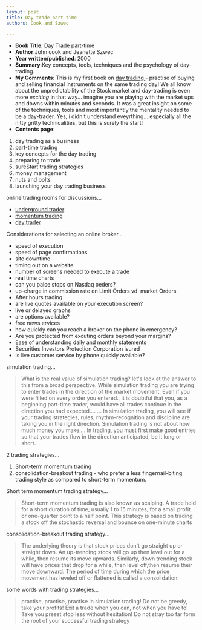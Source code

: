 ```yaml
---
layout: post
title: Day trade part-time
authors: Cook and Szwec

---
```


- **Book Title**: Day Trade part-time
- **Author**:John cook and Jeanette Szwec
- **Year written/published**: 2000
- **Summary**:Key concepts, tools, techniques and the psychology of day-trading.
- **My Comments**: This is my first book on [day trading ](http://en.wikipedia.org/wiki/Day_trading)- practise of buying and selling financial instruments on the same trading day! We all know about the unpredictability of the Stock market and day-trading is even more _exciting_ in that way... imagine you are playing with the market ups and downs within minutes and seconds. It was a great insight on some of the techniques, tools and most importantly the mentality needed to be a day-trader. Yes, i didn't understand eveyrthing... especially all the nitty gritty technicalities, but this is surely the start!
- **Contents page**:
1. day trading as a business
2. part-time trading
3. key concepts for the day trading
4. preparing to trade
5. sureStart trading strategies
6. money management
7. nuts and bolts
8. launching your day trading business

online trading rooms for discussions...

- [underground trader](http://www.undergroundtrader.com/nonflash.html)
- [momentum trading](http://mtrader.com/)
- [day trader](http://daytraders.org/default.asp)

Considerations for selecting an online broker...

- speed of execution
- speed of page confirmations
- site downtime
- timing out on a website
- number of screens needed to execute a trade
- real time charts
- can you palce stops on Nasdaq oeders?
- up-charge in commission rate on Limit Orders vd. market Orders
- After hours trading
- are live quotes available on your execution screen?
- live or delayed graphs
- are options available?
- free news ervices
- how quickly can you reach a broker on the phone in emergency?
- Are you protected from excuting orders beyond your margins?
- Ease of understanding daily and monthly statements
- Securities Investors Protection Corporation isured
- Is live customer service by phone quickly available?

simulation trading...

> What is the real value of simulation trading? let's look at the answer to this from a broad perspective. While simulation trading you are trying to enter trades in the direction of the market movement. Even if you were filled on every order you entered., it is doubtful that you, as a beginning part-time trader, would have all trades continue in the direction you had expected.... ... In simulation trading, you will see if your trading strategies, rules, rhythm-recognition and discipline are taking you in the right direction. Simulation trading is not about how much money you make.... In trading, you must first make good entries so that your trades flow in the direction anticipated, be it long or short.

2 trading strategies...

1. Short-term momentum trading
2. consolidation-breakout trading - who prefer a less fingernail-biting trading style as compared to short-term momentum.

Short term momentum trading strategy...

> Short-term momentum trading is also known as scalping. A trade held for a short duration of time, usually 1 to 15 minutes, for a small profit or one-quarter point to a half point. This strategy is based on trading a stock off the stochastic reversal and bounce on one-minute charts

consolidation-breakout trading strategy...

> The underlying theory is that stock prices don't go straight up or straight down. An up-trending stock will go up then level out for a while, then resume its move upwards. Similarly, down trending stock will have prices that drop for a while, then level off,then resume their move downward. The period of time during which the price movement has leveled off or flattened is called a consolidation.

some words with trading strategies...

> practise, practise, practise in simulation trading! Do not be greedy, take your profits! Exit a trade when you can, not when you have to! Take you preset stop less without hesitation! Do not stray too far form the root of your successful trading strategy
